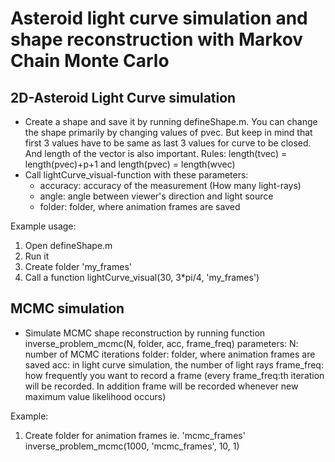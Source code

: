 # Asteroid light curve simulation and shape reconstruction with Markov Chain Monte Carlo


## 2D-Asteroid Light Curve simulation

- Create a shape and save it by running defineShape.m. You can change the shape primarily by changing values of pvec.
  But keep in mind that first 3 values have to be same as last 3 values for curve to be closed. And length of the vector is also important.
  Rules: length(tvec) = length(pvec)+p+1 and length(pvec) = length(wvec)
- Call lightCurve_visual-function with these parameters:  
    - accuracy: accuracy of the measurement (How many light-rays)
    - angle: angle between viewer's direction and light source
    - folder: folder, where animation frames are saved
    
Example usage:
  1. Open defineShape.m
  2. Run it
  3. Create folder 'my_frames'
  4. Call a function lightCurve_visual(30, 3*pi/4, 'my_frames')
  
 ## MCMC simulation
 
 - Simulate MCMC shape reconstruction by running function inverse_problem_mcmc(N, folder, acc, frame_freq)
        parameters:
           N: number of MCMC iterations
           folder: folder, where animation frames are saved
           acc: in light curve simulation, the number of light rays
           frame_freq: how frequently you want to record a frame 
           (every frame_freq:th iteration will be recorded. In addition frame will
           be recorded whenever new maximum value likelihood occurs)

Example:
  1. Create folder for animation frames ie. 'mcmc_frames'
    inverse_problem_mcmc(1000, 'mcmc_frames', 10, 1)
